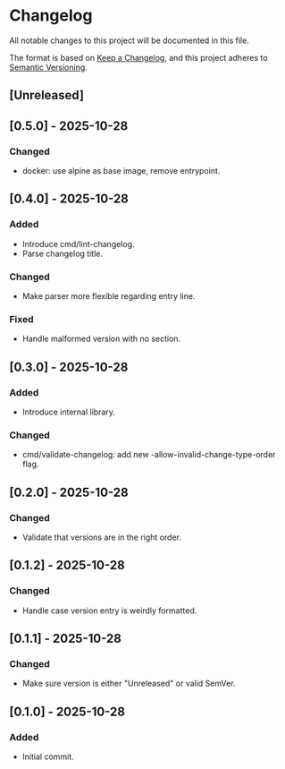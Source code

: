 # Changelog

All notable changes to this project will be documented in this file.

The format is based on [Keep a Changelog](https://keepachangelog.com/en/1.1.0/),
and this project adheres to [Semantic Versioning](https://semver.org/spec/v2.0.0.html).

## [Unreleased]

## [0.5.0] - 2025-10-28

### Changed

- docker: use alpine as base image, remove entrypoint.

## [0.4.0] - 2025-10-28

### Added

- Introduce cmd/lint-changelog.
- Parse changelog title.

### Changed

- Make parser more flexible regarding entry line.

### Fixed

- Handle malformed version with no section.

## [0.3.0] - 2025-10-28

### Added

- Introduce internal library.

### Changed

- cmd/validate-changelog: add new -allow-invalid-change-type-order flag.

## [0.2.0] - 2025-10-28

### Changed

- Validate that versions are in the right order.

## [0.1.2] - 2025-10-28

### Changed

- Handle case version entry is weirdly formatted.

## [0.1.1] - 2025-10-28

### Changed

- Make sure version is either "Unreleased" or valid SemVer.

## [0.1.0] - 2025-10-28

### Added

- Initial commit.